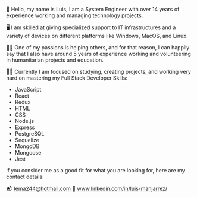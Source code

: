 👋 Hello, my name is Luis, I am a System Engineer with over 14 years of experience working and managing technology projects.

🖥 I am skilled at giving specialized support to IT infrastructures and a variety of devices on different platforms like Windows, MacOS, and Linux.

🐱‍🏍 One of my passions is helping others, and for that reason, I can happily say that I also have around 5 years of experience working and volunteering in humanitarian projects and education.

👨‍💻 Currently I am focused on studying, creating projects, and working very hard on mastering my Full Stack Developer Skills:
- JavaScript
- React
- Redux
- HTML
- CSS
- Node.js
- Express
- PostgreSQL
- Sequelize
- MongoDB
- Mongoose
- Jest

if you consider me as a good fit for what you are looking for, here are my contact details:

📬 lema244@hotmail.com
🔗 www.linkedin.com/in/luis-manjarrez/

<!--
**Lemanetwork/Lemanetwork** is a ✨ _special_ ✨ repository because its `README.md` (this file) appears on your GitHub profile.

Here are some ideas to get you started:

- 🔭 I’m currently working on ...
- 🌱 I’m currently learning ...
- 👯 I’m looking to collaborate on ...
- 🤔 I’m looking for help with ...
- 💬 Ask me about ...
- 📫 How to reach me: ...
- 😄 Pronouns: ...
- ⚡ Fun fact: ...
-->
